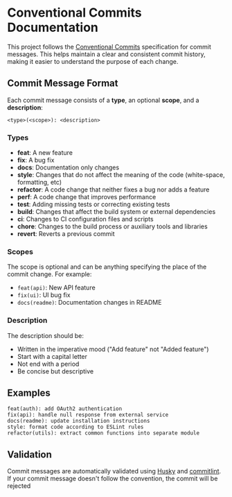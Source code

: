 # Conventional Commits Documentation

This project follows the [Conventional Commits](https://www.conventionalcommits.org/) specification for commit messages. This helps maintain a clear and consistent commit history, making it easier to understand the purpose of each change.

## Commit Message Format

Each commit message consists of a **type**, an optional **scope**, and a **description**:

```text
<type>(<scope>): <description>
```

### Types

- **feat**: A new feature
- **fix**: A bug fix
- **docs**: Documentation only changes
- **style**: Changes that do not affect the meaning of the code (white-space, formatting, etc)
- **refactor**: A code change that neither fixes a bug nor adds a feature
- **perf**: A code change that improves performance
- **test**: Adding missing tests or correcting existing tests
- **build**: Changes that affect the build system or external dependencies
- **ci**: Changes to CI configuration files and scripts
- **chore**: Changes to the build process or auxiliary tools and libraries
- **revert**: Reverts a previous commit

### Scopes

The scope is optional and can be anything specifying the place of the commit change. For example:

- `feat(api)`: New API feature
- `fix(ui)`: UI bug fix
- `docs(readme)`: Documentation changes in README

### Description

The description should be:

- Written in the imperative mood ("Add feature" not "Added feature")
- Start with a capital letter
- Not end with a period
- Be concise but descriptive

## Examples

```text
feat(auth): add OAuth2 authentication
fix(api): handle null response from external service
docs(readme): update installation instructions
style: format code according to ESLint rules
refactor(utils): extract common functions into separate module
```

## Validation

Commit messages are automatically validated using [Husky](https://github.com/typicode/husky) and [commitlint](https://github.com/conventional-changelog/commitlint). If your commit message doesn't follow the convention, the commit will be rejected
